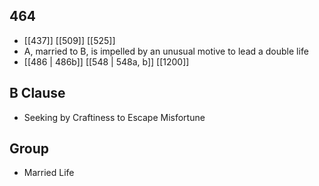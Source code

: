 ## 464
- [[437]] [[509]] [[525]] 
- A, married to B, is impelled by an unusual motive to lead a double life
- [[486 | 486b]] [[548 | 548a, b]] [[1200]] 

## B Clause
- Seeking by Craftiness to Escape Misfortune

## Group
- Married Life

